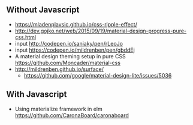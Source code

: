 ## Without Javascript

- https://mladenplavsic.github.io/css-ripple-effect/
- http://dev.gojko.net/web/2015/09/19/material-design-progress-pure-css.html
- input http://codepen.io/saniaky/pen/rLeoJo
- input https://codepen.io/mildrenben/pen/gbddEj
- A material design theming setup in pure CSS https://github.com/Moncader/material-css
- http://mildrenben.github.io/surface/
  - https://github.com/google/material-design-lite/issues/5036

## With Javascript

- Using materialize framework in elm https://github.com/CaronaBoard/caronaboard

